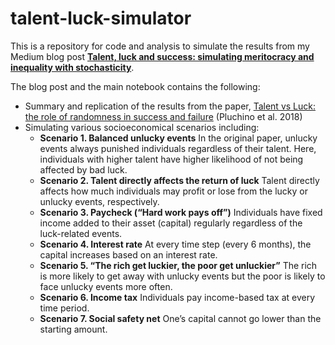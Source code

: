 # talent-luck-simulator

This is a repository for code and analysis to simulate the results from my Medium blog post [**Talent, luck and success: simulating meritocracy and inequality with stochasticity**](https://medium.com/@hongsupshin/talent-luck-and-success-simulating-meritocracy-and-inequality-with-stochasticity-501e0c1b4969).

The blog post and the main notebook contains the following:
- Summary and replication of the results from the paper, [Talent vs Luck: the role of randomness in success and failure](https://arxiv.org/abs/1802.07068) (Pluchino et al. 2018)
- Simulating various socioeconomical scenarios including:
	- **Scenario 1. Balanced unlucky events** In the original paper, unlucky events always punished individuals regardless of their talent. Here, individuals with higher talent have higher likelihood of not being affected by bad luck.
	- **Scenario 2. Talent directly affects the return of luck** Talent directly affects how much individuals may profit or lose from the lucky or unlucky events, respectively.
	- **Scenario 3. Paycheck (“Hard work pays off”)** Individuals have fixed income added to their asset (capital) regularly regardless of the luck-related events.
	- **Scenario 4. Interest rate** At every time step (every 6 months), the capital increases based on an interest rate.
	- **Scenario 5. “The rich get luckier, the poor get unluckier”** The rich is more likely to get away with unlucky events but the poor is likely to face unlucky events more often.
	- **Scenario 6. Income tax** Individuals pay income-based tax at every time period.
	- **Scenario 7. Social safety net** One’s capital cannot go lower than the starting amount.
